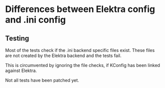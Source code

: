 # Differences between Elektra config and .ini config

## Testing

Most of the tests check if the .ini backend specific files exist. 
These files are not created by the Elektra backend and the tests fail.

This is circumvented by ignoring the file checks, if KConfig has been linked against Elektra.

Not all tests have been patched yet.

 